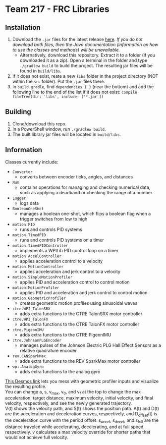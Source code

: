 # Team 217 - FRC Libraries

## Installation

1) Download the `.jar` files for the latest release [here](https://github.com/Team217/FRC-217-Libraries/releases/latest/). *If you do not download both files, then the Java documentation (information on how to use the classes and methods) will be unavailable.*
    - Alternatively, download this repository. Extract it to a folder (if you downloaded it as a zip). Open a terminal in the folder and type `./gradlew build` to build the project. The resulting jar files will be found in `build/libs`.
2) If it does not exist, reate a new `libs` folder in the project directory (NOT within the `src` folder). Put the `.jar` files there.
3) In `build.gradle`, find `dependencies { }` (near the bottom) and add the following line to the end of the list if it does not exist: `compile fileTree(dir: 'libs', include: ['*.jar'])`

## Building

1) Clone/download this repo.
2) In a PowerShell window, run `./gradlew build`.
3) The built library jar files will be located in `build/libs`.

## Information

Classes currently include:

- `Converter`
  - converts between encoder ticks, angles, and distances
- `Num`
  - contains operations for managing and checking numerical data, such as applying a deadband or checking the range of a number
- `Logger`
  - logs data
- `BooleanOneShot`
  - manages a boolean one-shot, which flips a boolean flag when a trigger switches from low to high
- `motion.PID`
  - runs and controls PID systems
- `motion.TimedPID`
  - runs and controls PID systems on a timer
- `motion.TimedPIDController`
  - implements a WPILib PID control loop on a timer
- `motion.AccelController`
  - applies acceleration control to a velocity
- `motion.MotionController`
  - applies acceleration and jerk control to a velocity
- `motion.SimpleMotionProfiler`
  - applies PID and acceleration control to control motion
- `motion.MotionProfiler`
  - applies PID and acceleration and jerk control to control motion
- `motion.GeometricProfiler`
  - creates geometric motion profiles using sinusoidal waves
- `ctre.WPI_TalonSRX`
  - adds extra functions to the CTRE TalonSRX motor controller
- `ctre.WPI_TalonFX`
  - adds extra functions to the CTRE TalonFX motor controller
- `ctre.PigeonIMU`
  - adds extra functions to the CTRE PigeonIMU
- `ctre.JohnsonPLGEncoder`
  - manages pulses of the Johnson Electric PLG Hall Effect Sensors as a relative quadrature encoder
- `rev.CANSparkMax`
  - adds extra functions to the REV SparkMax motor controller
- `wpi.AnalogGyro`
  - adds extra functions to the analog gyro

[This Desmos link](https://www.desmos.com/calculator/qqevqwzzzu) lets you mess with geometric profiler inputs and visualize the resulting profile.  
You can change a, s, v<sub>max</sub>, v<sub>0</sub>, and v<sub>f</sub> at the top to change the max acceleration, target distance, maximum velocity, initial velocity, and final velocity, respectively, and see the newly generated trajectory.  
V(t) shows the velocity path, and S(t) shows the position path. A(t) and D(t) are the acceleration and deceleration curves, respectively, and D<sub>offset</sub>(t) is the deceleration curve with the period offset. s<sub>accel</sub>, s<sub>decel</sub>, and s<sub>full</sub> are the distance traveled while accelerating, decelerating, and at full speed, respectively. v calculates a max velocity override for shorter paths that would not achieve full velocity.
